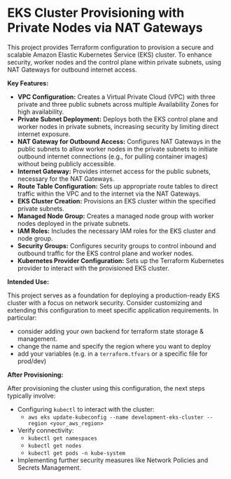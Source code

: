 # EKS Cluster Provisioning with Private Nodes via NAT Gateways

This project provides Terraform configuration to provision a secure and scalable Amazon Elastic Kubernetes Service (EKS) cluster. To enhance security, worker nodes and the control plane within private subnets, using NAT Gateways for outbound internet access.

**Key Features:**

- **VPC Configuration:** Creates a Virtual Private Cloud (VPC) with three private and three public subnets across multiple Availability Zones for high availability.
- **Private Subnet Deployment:** Deploys both the EKS control plane and worker nodes in private subnets, increasing security by limiting direct internet exposure.
- **NAT Gateway for Outbound Access:** Configures NAT Gateways in the public subnets to allow worker nodes in the private subnets to initiate outbound internet connections (e.g., for pulling container images) without being publicly accessible.
- **Internet Gateway:** Provides internet access for the public subnets, necessary for the NAT Gateways.
- **Route Table Configuration:** Sets up appropriate route tables to direct traffic within the VPC and to the internet via the NAT Gateways.
- **EKS Cluster Creation:** Provisions an EKS cluster within the specified private subnets.
- **Managed Node Group:** Creates a managed node group with worker nodes deployed in the private subnets.
- **IAM Roles:** Includes the necessary IAM roles for the EKS cluster and node group.
- **Security Groups:** Configures security groups to control inbound and outbound traffic for the EKS control plane and worker nodes.
- **Kubernetes Provider Configuration:** Sets up the Terraform Kubernetes provider to interact with the provisioned EKS cluster.

**Intended Use:**

This project serves as a foundation for deploying a production-ready EKS cluster with a focus on network security. Consider customizing and extending this configuration to meet specific application requirements.
In particular:

- consider adding your own backend for terraform state storage & management.
- change the name and specify the region where you want to deploy
- add your variables (e.g. in a `terraform.tfvars` or a specific file for prod/dev)

**After Provisioning:**

After provisioning the cluster using this configuration, the next steps typically involve:

- Configuring `kubectl` to interact with the cluster:
  - `aws eks update-kubeconfig --name development-eks-cluster --region <your_aws_region>`
- Verify connectivity:
  - `kubectl get namespaces`
  - `kubectl get nodes`
  - `kubectl get pods -n kube-system`
- Implementing further security measures like Network Policies and Secrets Management.
